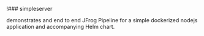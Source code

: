 !### simpleserver

demonstrates and end to end JFrog Pipeline for a simple dockerized nodejs application and accompanying Helm chart.


